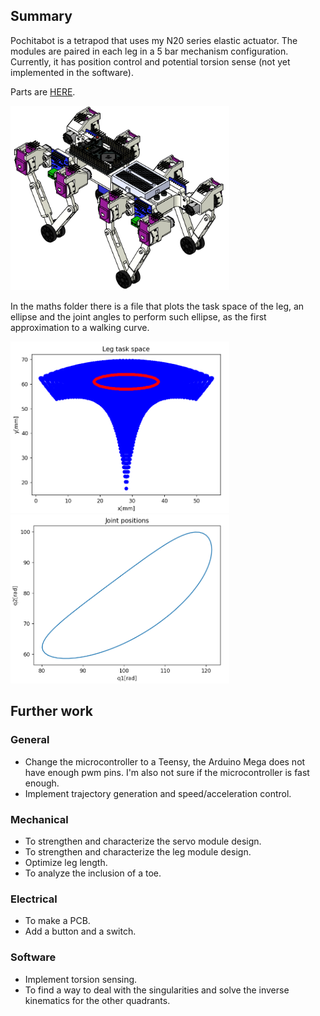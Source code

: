 ## Summary

Pochitabot is a tetrapod that uses my N20 series elastic actuator. The modules are paired in each leg in a 5 bar mechanism configuration. Currently, it has position control and potential torsion sense (not yet implemented in the software). 

Parts are [HERE](https://grabcad.com/library/tetrapod-robot-1).

<img src="/imgs/pochi.png" width="350">

In the maths folder there is a file that plots the task space of the leg, an ellipse and the joint angles to perform such ellipse, as the first approximation to a walking curve.

<img src="/imgs/tspace.png" width="350">

<img src="/imgs/joinpos.png" width="350">

## Further work

### General

- Change the microcontroller to a Teensy, the Arduino Mega does not have enough pwm pins. I'm also not sure if the microcontroller is fast enough.
- Implement trajectory generation and speed/acceleration control.

### Mechanical

- To strengthen and characterize the servo module design.
- To strengthen and characterize the leg module design.
- Optimize leg length. 
- To analyze the inclusion of a toe.

### Electrical

- To make a PCB.
- Add a button and a switch.

### Software

- Implement torsion sensing.
- To find a way to deal with the singularities and solve the inverse kinematics for the other quadrants.
